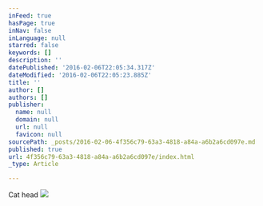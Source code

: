 ```yaml
---
inFeed: true
hasPage: true
inNav: false
inLanguage: null
starred: false
keywords: []
description: ''
datePublished: '2016-02-06T22:05:34.317Z'
dateModified: '2016-02-06T22:05:23.885Z'
title: ''
author: []
authors: []
publisher:
  name: null
  domain: null
  url: null
  favicon: null
sourcePath: _posts/2016-02-06-4f356c79-63a3-4818-a84a-a6b2a6cd097e.md
published: true
url: 4f356c79-63a3-4818-a84a-a6b2a6cd097e/index.html
_type: Article

---
```

Cat head
![](https://the-grid-user-content.s3-us-west-2.amazonaws.com/96222bde-4755-4342-99a1-954f0ee40b82.jpg)